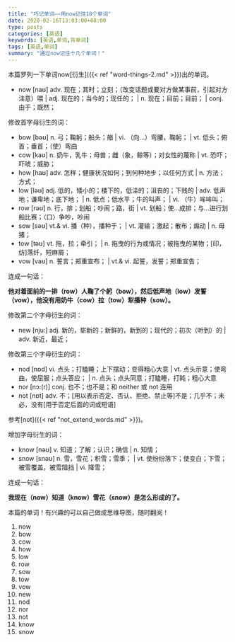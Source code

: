 ```yaml
---
title: "巧记单词——用now记住10个单词"
date: 2020-02-16T13:03:00+08:00
type: posts
categories: [英语]
keywords: [英语,单词,背单词]
tags: [英语,单词]
summary: "通过now记住十几个单词！"
---
```

本篇罗列一下单词now[衍生]({{< ref "word-things-2.md" >}})出的单词。

* now [naʊ] adv. 现在；其时；立刻；（改变话题或要对方做某事前，引起对方注意）喂 | adj. 现在的；当今的；现任的； | n. 现在；目前；目前； | conj. 由于；既然；

修改首字母衍生的词：

* bow [bəʊ] n. 弓；鞠躬；船头；艏 | vi. （向…）弯腰，鞠躬； | vt. 低头；俯首；垂首；（使）弯曲
* cow [kaʊ] n. 奶牛，乳牛；母兽；雌（象，鲸等）；对女性的蔑称 | vt. 恐吓；吓唬；威胁；
* how [haʊ] adv. 怎样；健康状况如何；到何种地步；以任何方式 | n. 方法；方式；
* low [ləʊ] adj. 低的，矮小的；楼下的，低洼的；沮丧的；下贱的 | adv. 低声地；谦卑地；底下地； | n. 低点；低水平；牛的叫声； | vi. （牛）哞哞叫；
* row [rəʊ] n. 行，排；划船；吵闹；路，街 | vt. 划船；使…成排；与…进行划船比赛；〈口〉争吵，吵闹
* sow [səʊ] vt.& vi. 播（种），播种于； | vt. 灌输；激起；散布；煽动 | n. 母猪；
* tow [təʊ] vt. 拖，拉；牵引； | n. 拖曳的行为或情况；被拖曳的某物；[印，纺]落纤，短麻屑；
* vow [vaʊ] n. 誓言；郑重宣布； | vt.& vi. 起誓，发誓；郑重宣告；

连成一句话：

**他对着面前的一排（row）人鞠了个躬（bow），然后低声地（low）发誓（vow），他没有用奶牛（cow）拉（tow）犁播种（sow）。**

修改第二个字母衍生的词：

* new [nju:] adj. 新的，崭新的；新鲜的，新到的；现代的；初次（听到）的 | adv. 新近，最近；

修改第三个字母衍生的词：

* nod [nɒd] vi. 点头；打瞌睡；上下摆动；变得粗心大意 | vt. 点头示意；使弯曲，使屈服；点头答应； | n. 点头；点头同意；打瞌睡，打盹；粗心大意
* nor [nɔ:(r)] conj. 也不；也不是；和 neither 或 not 连用
* not [nɒt] adv. 不；[用以表示否定、否认、拒绝、禁止等]不是；几乎不；未必，没有[用于否定后面的词或短语]

参考[not]({{< ref "not_extend_words.md" >}})。

增加字母衍生的词：

* know [nəʊ] v. 知道；了解；认识；确信 | n. 知情；
* snow [snəʊ] n. 雪，雪花；积雪；雪季； | vt. 使纷纷落下；使变白；下雪；被雪覆盖，被雪阻挡 | vi. 降雪；

连成一句话：

**我现在（now）知道（know）雪花（snow）是怎么形成的了。**

本篇的单词！有兴趣的可以自己做成思维导图，随时翻阅！
1. now
1. bow
1. cow
1. how
1. low
1. row
1. sow
1. tow
1. vow
1. new
1. nod
1. nor
1. not
1. know
1. snow